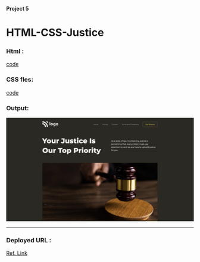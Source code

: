 **Project 5**
# HTML-CSS-Justice

### Html :
[code](./index.html)

### CSS fles:
[code](./style.css)

### Output:
![Alter Text](./Output.png)

---

### Deployed URL :
[Ref. Link](https://amazing-otter-73ed80.netlify.app/)